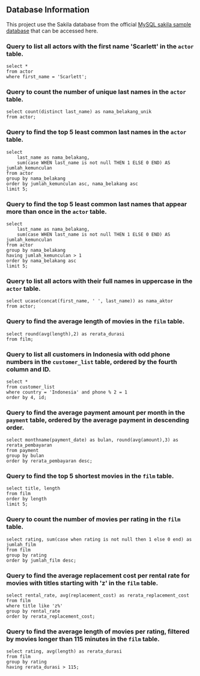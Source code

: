 ## Database Information
This project use the Sakila database from the official [MySQL sakila sample database](https://dev.mysql.com/doc/sakila/en/) that can be accessed here.

### Query to list all actors with the first name 'Scarlett' in the `actor` table.
```
select *
from actor
where first_name = 'Scarlett';
```

### Query to count the number of unique last names in the `actor` table.
```
select count(distinct last_name) as nama_belakang_unik
from actor;
```

### Query to find the top 5 least common last names in the `actor` table.
```
select 
	last_name as nama_belakang,
	sum(case WHEN last_name is not null THEN 1 ELSE 0 END) AS jumlah_kemunculan 
from actor
group by nama_belakang
order by jumlah_kemunculan asc, nama_belakang asc
limit 5;
```

### Query to find the top 5 least common last names that appear more than once in the `actor` table.
```
select 
	last_name as nama_belakang,
	sum(case WHEN last_name is not null THEN 1 ELSE 0 END) AS jumlah_kemunculan 
from actor
group by nama_belakang
having jumlah_kemunculan > 1
order by nama_belakang asc
limit 5;
```

### Query to list all actors with their full names in uppercase in the `actor` table.
```
select ucase(concat(first_name, ' ', last_name)) as nama_aktor
from actor;
```

### Query to find the average length of movies in the `film` table.
```
select round(avg(length),2) as rerata_durasi
from film;
```

### Query to list all customers in Indonesia with odd phone numbers in the `customer_list` table, ordered by the fourth column and ID.
```
select * 
from customer_list
where country = 'Indonesia' and phone % 2 = 1
order by 4, id;
```

### Query to find the average payment amount per month in the `payment` table, ordered by the average payment in descending order.
```
select monthname(payment_date) as bulan, round(avg(amount),3) as rerata_pembayaran 
from payment
group by bulan
order by rerata_pembayaran desc;
```

### Query to find the top 5 shortest movies in the `film` table.
```
select title, length
from film
order by length
limit 5;
```

### Query to count the number of movies per rating in the `film` table.
```
select rating, sum(case when rating is not null then 1 else 0 end) as jumlah_film
from film
group by rating
order by jumlah_film desc;
```

### Query to find the average replacement cost per rental rate for movies with titles starting with 'z' in the `film` table.
```
select rental_rate, avg(replacement_cost) as rerata_replacement_cost
from film
where title like 'z%'
group by rental_rate
order by rerata_replacement_cost;
```

### Query to find the average length of movies per rating, filtered by movies longer than 115 minutes in the `film` table.
```
select rating, avg(length) as rerata_durasi
from film
group by rating
having rerata_durasi > 115;
```
